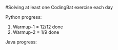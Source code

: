 #Solving at least one CodingBat exercise each day

Python progress:
1. Warmup-1 = 12/12 done
2. Warmup-2 = 1/9 done

Java progress: